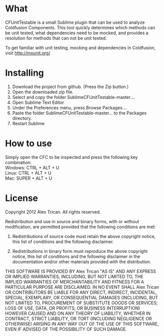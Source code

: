 What
============
CFUnitTestable is a small Sublime plugin that can be used to analyze Coldfusion Components.
This tool quickly determines which methods can be unit tested, what dependencies need to be mocked, and provides a resolution for methods that can not be unit tested.

To get familiar with unit testing, mocking and dependencies in Coldfusion, visit http://mxunit.org/


Installing
============
1. Download the project from github. (Press the Zip button.)
2. Open the downloaded zip file.
3. Select and copy the folder SublimeCFUnitTestable-master....
4. Open Sublime Text Editor
5. Under the Preferences menu, press Browse Packages....
6. Paste the folder SublimeCFUnitTestable-master... to the Packages directory.
7. Restart Sublime

How to use
============
Simply open the CFC to be inspected and press the following key combination:<br/>
Windows: CTRL + ALT + U<br/>
Linux: CTRL + ALT + U<br/>
Mac: SUPER + ALT + U<br/>

License
=======
Copyright 2012 Alex Trican. All rights reserved.

Redistribution and use in source and binary forms, with or without
modification, are permitted provided that the following conditions are met:

1. Redistributions of source code must retain the above copyright notice, this
   list of conditions and the following disclaimer.

2. Redistributions in binary form must reproduce the above copyright notice,
   this list of conditions and the following disclaimer in the documentation
   and/or other materials provided with the distribution.

THIS SOFTWARE IS PROVIDED BY Alex Trican "AS IS" AND ANY EXPRESS OR IMPLIED
WARRANTIES, INCLUDING, BUT NOT LIMITED TO, THE IMPLIED WARRANTIES OF
MERCHANTABILITY AND FITNESS FOR A PARTICULAR PURPOSE ARE DISCLAIMED. IN NO
EVENT SHALL Alex Trican OR CONTRIBUTORS BE LIABLE FOR ANY DIRECT, INDIRECT,
INCIDENTAL, SPECIAL, EXEMPLARY, OR CONSEQUENTIAL DAMAGES (INCLUDING, BUT NOT
LIMITED TO, PROCUREMENT OF SUBSTITUTE GOODS OR SERVICES; LOSS OF USE, DATA, OR
PROFITS; OR BUSINESS INTERRUPTION) HOWEVER CAUSED AND ON ANY THEORY OF
LIABILITY, WHETHER IN CONTRACT, STRICT LIABILITY, OR TORT (INCLUDING NEGLIGENCE
OR OTHERWISE) ARISING IN ANY WAY OUT OF THE USE OF THIS SOFTWARE, EVEN IF
ADVISED OF THE POSSIBILITY OF SUCH DAMAGE.
